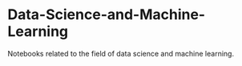 # Data-Science-and-Machine-Learning
Notebooks related to the field of data science and machine learning.
